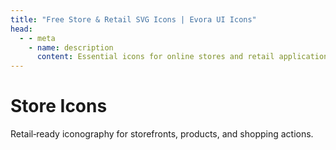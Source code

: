 ```yaml
---
title: "Free Store & Retail SVG Icons | Evora UI Icons"
head:
  - - meta
    - name: description
      content: Essential icons for online stores and retail applications. Includes free SVG icons for storefronts, products, and shopping actions.
---
```


# Store Icons

Retail‑ready iconography for storefronts, products, and shopping actions.

<IconCategory category="store" />
